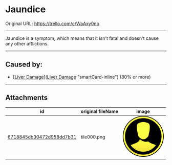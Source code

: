 # Jaundice

Original URL: https://trello.com/c/WaAxy0nb

---

Jaundice is a symptom, which means that it isn't fatal and doesn't cause any other afflictions.

---

## Caused by:

- [[Liver Damage](../Torso/Liver%20Damage.md)]([Liver Damage](../Torso/Liver%20Damage.md) "smartCard-inline") (80% or more)

---

## Attachments

id | original fileName | image
---|---|---
[6718845db30472d958dd7b31](./Jaundice%20-%20Attachments/6718845db30472d958dd7b31.png) | tile000.png | ![tile000.png\|200](./Jaundice%20-%20Attachments/6718845db30472d958dd7b31.png)